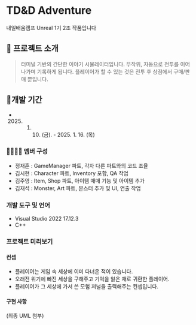 ﻿
#  TD&D Adventure
내일배움캠프 Unreal 1기 2조 작품입니다

## 🔰 프로젝트 소개
>터미널 기반의 간단한 이야기 시뮬레이터입니다.
무작위, 자동으로 전투를 이어나가며 기록하게 됩니다.
플레이어가 할 수 있는 것은 전투 후 상점에서 구매/판매 뿐입니다.

## 🚧개발 기간
+ 2025. 1. 10. (금). - 2025. 1. 16. (목)

### 👨‍👩‍👧‍👦 멤버 구성
+ 정재훈 : GameManager 파트, 각자 다른 파트와의 코드 조율
+ 김시현 : Character 파트, Inventory 포함, QA 작업
+ 김주영 : Item, Shop 파트, 아이템 매매 기능 및 아이템 추가 
+ 김재석 : Monster, Art 파트, 몬스터 추가 및 UI, 연출 작업

### 개발 도구 및 언어
+ Visual Studio 2022 17.12.3
+ C++ 

### 프로젝트 미리보기
#### 컨셉
+ 플레이어는 게임 속 세상에 이미 다녀온 적이 있습니다.
+ 오래전 위기에 빠진 세상을 구해주고 기억을 잃은 채로 귀환한 플레이어.
+ 플레이어가 그 세상에 가서 쓴 모험 저널을 출력해주는 컨셉입니다.

#### 구현 사항
(최종 UML 첨부)
